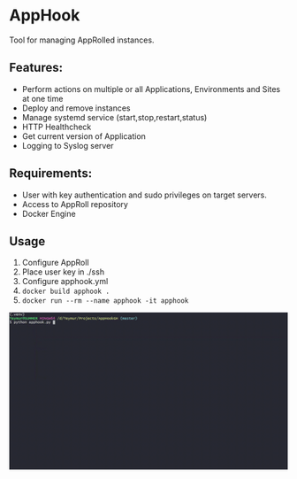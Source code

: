# AppHook
Tool for managing AppRolled instances.

## Features:
* Perform actions on multiple or all Applications, Environments and Sites at one time
* Deploy and remove instances
* Manage systemd service (start,stop,restart,status)
* HTTP Healthcheck
* Get current version of Application
* Logging to Syslog server

## Requirements:
* User with key authentication and sudo privileges on target servers.
* Access to AppRoll repository
* Docker Engine
 
## Usage
1. Configure AppRoll
2. Place user key in ./ssh
3. Configure apphook.yml
4. ```docker build apphook .```
5. ```docker run --rm --name apphook -it apphook```

![Alt Text](./.static/apphook.gif)
